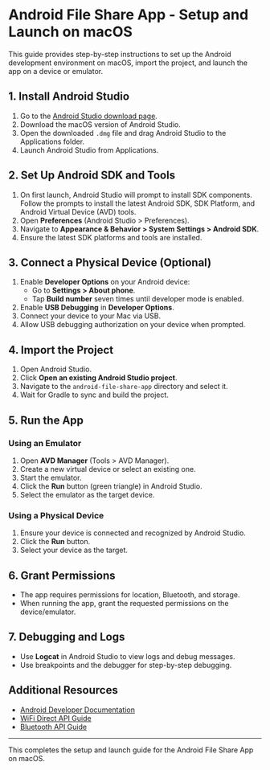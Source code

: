 # Android File Share App - Setup and Launch on macOS

This guide provides step-by-step instructions to set up the Android development environment on macOS, import the project, and launch the app on a device or emulator.

## 1. Install Android Studio

1. Go to the [Android Studio download page](https://developer.android.com/studio).
2. Download the macOS version of Android Studio.
3. Open the downloaded `.dmg` file and drag Android Studio to the Applications folder.
4. Launch Android Studio from Applications.

## 2. Set Up Android SDK and Tools

1. On first launch, Android Studio will prompt to install SDK components. Follow the prompts to install the latest Android SDK, SDK Platform, and Android Virtual Device (AVD) tools.
2. Open **Preferences** (Android Studio > Preferences).
3. Navigate to **Appearance & Behavior > System Settings > Android SDK**.
4. Ensure the latest SDK platforms and tools are installed.

## 3. Connect a Physical Device (Optional)

1. Enable **Developer Options** on your Android device:
   - Go to **Settings > About phone**.
   - Tap **Build number** seven times until developer mode is enabled.
2. Enable **USB Debugging** in **Developer Options**.
3. Connect your device to your Mac via USB.
4. Allow USB debugging authorization on your device when prompted.

## 4. Import the Project

1. Open Android Studio.
2. Click **Open an existing Android Studio project**.
3. Navigate to the `android-file-share-app` directory and select it.
4. Wait for Gradle to sync and build the project.

## 5. Run the App

### Using an Emulator

1. Open **AVD Manager** (Tools > AVD Manager).
2. Create a new virtual device or select an existing one.
3. Start the emulator.
4. Click the **Run** button (green triangle) in Android Studio.
5. Select the emulator as the target device.

### Using a Physical Device

1. Ensure your device is connected and recognized by Android Studio.
2. Click the **Run** button.
3. Select your device as the target.

## 6. Grant Permissions

- The app requires permissions for location, Bluetooth, and storage.
- When running the app, grant the requested permissions on the device/emulator.

## 7. Debugging and Logs

- Use **Logcat** in Android Studio to view logs and debug messages.
- Use breakpoints and the debugger for step-by-step debugging.

## Additional Resources

- [Android Developer Documentation](https://developer.android.com/docs)
- [WiFi Direct API Guide](https://developer.android.com/guide/topics/connectivity/wifip2p)
- [Bluetooth API Guide](https://developer.android.com/guide/topics/connectivity/bluetooth)

---

This completes the setup and launch guide for the Android File Share App on macOS.
